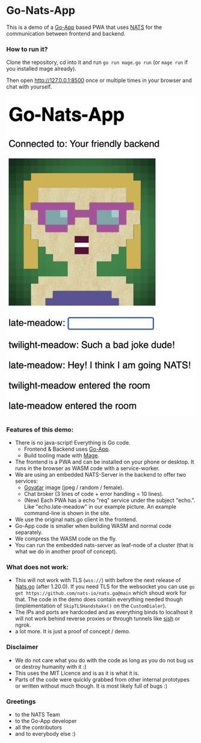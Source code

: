 # Go-Nats-App

This is a demo of a [Go-App](https://github.com/maxence-charriere/go-app) based PWA that uses [NATS](https://nats.io/) for the communication between frontend and backend.

### How to run it?

Clone the repository, cd into it and run `go run mage.go run` (or `mage run` if you installed mage already). 

Then open http://127.0.0.1:8500 once or multiple times in your browser and chat with yourself. 

![preview](assets/readme-image.jpg)

### Features of this demo:

- There is no java-script! Everything is Go code.
  - Frontend & Backend uses [Go-App](https://github.com/maxence-charriere/go-app).
  - Build tooling made with [Mage](https://magefile.org/).
- The frontend is a PWA and can be installed on your phone or desktop. It runs in the browser as WASM code with a service-worker.
- We are using an embedded NATS-Server in the backend to offer two services:
  - [Govatar](https://github.com/o1egl/govatar) image (jpeg / random / female).
  - Chat broker (3 lines of code + error handling = 10 lines).
  - (New) Each PWA has a echo "req" service under the subject "echo.<name of the user>". Like "echo.late-meadow" in our example picture. An example command-line is shown in the site.
- We use the original nats.go client in the frontend.
- Go-App code is smaller when building WASM and normal code separately.
- We compress the WASM code on the fly.
- You can run the embedded nats-server as leaf-node of a cluster (that is what we do in another proof of concept).

###  What does not work:

- This will not work with TLS (`wss://`) with before the next release of [Nats.go](https://github.com/nats-io/nats.go) (after 1.20.0). If you need TLS for the websocket you can use `go get https://github.com/nats-io/nats.go@main` which shoud work for that. The code in the demo does contain everything needed though (implementation of `SkipTLSHandshake()` on the `CustomDialer`).
- The IPs and ports are hardcoded and as everything binds to localhost it will not work behind reverse proxies or through tunnels like [sish](https://github.com/antoniomika/sish) or ngrok.
- a lot more. It is just a proof of concept / demo.

### Disclaimer
- We do not care what you do with the code as long as you do not bug us or destroy humanity with it :)
- This uses the MIT Licence and is as it is what it is.
- Parts of the code were quickly grabbed from other internal prototypes or written without much though. It is most likely full of bugs :)

### Greetings

- to the NATS Team
- to the Go-App developer
- all the contributors
- and to everybody else :)
